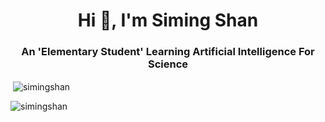 <h1 align="center">Hi 👋, I'm Siming Shan</h1>


<h3 align="center">An 'Elementary Student' Learning Artificial Intelligence For Science</h3>

<p>&nbsp;<img align="center" src="https://github-readme-stats.vercel.app/api?username=simingshan&show_icons=true&locale=en" alt="simingshan" /></p>

<p><img align="center" src="https://github-readme-streak-stats.herokuapp.com/?user=simingshan&" alt="simingshan" /></p>
